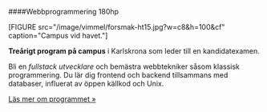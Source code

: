 ####Webbprogrammering 180hp

[FIGURE src="/image/vimmel/forsmak-ht15.jpg?w=c8&h=100&cf" caption="Campus vid havet."]

**Treårigt program på campus** i Karlskrona som leder till en kandidatexamen.

Bli en *fullstack utvecklare* och bemästra webbtekniker såsom klassisk programmering. Du lär dig frontend och backend tillsammans med databaser, influerat av öppen källkod och Unix.

[Läs mer om programmet »](utbildning/webbprogrammering-180hp-campus)
